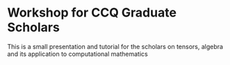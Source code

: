 # Workshop for CCQ Graduate Scholars

This is a small presentation and tutorial for the scholars on tensors, algebra and its application
to computational mathematics
